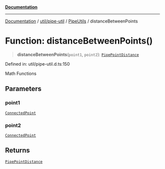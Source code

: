 [**Documentation**](../../../../../index.md)

***

[Documentation](../../../../../index.md) / [util/pipe-util](../../../index.md) / [PipeUtils](../index.md) / distanceBetweenPoints

# Function: distanceBetweenPoints()

> **distanceBetweenPoints**(`point1`, `point2`): [`PipePointDistance`](../interfaces/PipePointDistance.md)

Defined in: util/pipe-util.d.ts:150

Math Functions

## Parameters

### point1

[`ConnectedPoint`](../interfaces/ConnectedPoint.md)

### point2

[`ConnectedPoint`](../interfaces/ConnectedPoint.md)

## Returns

[`PipePointDistance`](../interfaces/PipePointDistance.md)
